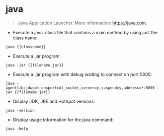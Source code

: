 # java

> Java Application Launcher.
> More information: <https://java.com>.

- Execute a java .class file that contains a main method by using just the class name:

`java {{classname}}`

- Execute a .jar program:

`java -jar {{filename.jar}}`

- Execute a .jar program with debug waiting to connect on port 5005: 

`java -agentlib:jdwp=transport=dt_socket,server=y,suspend=y,address=*:5005 -jar {{filename.jar}}`

- Display JDK, JRE and HotSpot versions:

`java -version`

- Display usage information for the java command:

`java -help`
